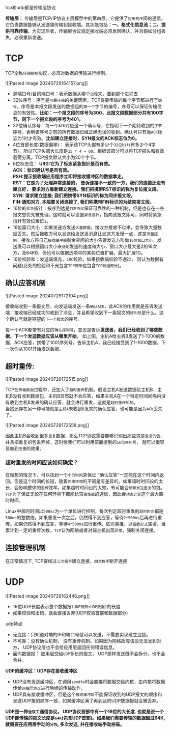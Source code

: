 tcp和udp都是传输层协议

**传输层：** 传输层是TCP/IP协议五层模型中的第四层。它提供了`应用程序`间的通信，它负责数据能够从发送端传输到接收端。其功能包括：**一、格式化信息流；二、提供可靠传输**。为实现后者，传输层协议规定接收端必须发回确认，并且假如分组丢失，必须重新发送。

# TCP

TCP全称`传输控制`协议，必须对数据的传输进行控制。

![[Pasted image 20240729164157.png]]

- 源端口号/目的端口号：表示数据从哪个`进程`来，要到那个进程去
- 32位序号：序号是`可靠传输`的关键因素。TCP将要传输的每个字节都进行了`编号`，序号是本报文段发送的数据组的`第一个`字节的编号，序号可以保证传输信息的有效性。**比如：一个报文段的序号为300，此报文段数据部分共有100字节，则下一个报文段的序号为401。**
- 32位确认序号：每一个`ACK`对应这一个确认号，它指明下一个期待收到的`字节`序号，表明该序号之前的所有数据已经正确无误的收到。确认号只有当`ACK`标志为1时才有效。**比如建立连接时，SYN报文的ACK标志位为0。**
- 4位首部长度(数据偏移)： 表示该TCP头部有多少个`32位bit`(有多少个4字节)，所以TCP头部大长度是`15 * 4 = 60`。根据该部分可以将TCP报头和有效载荷分离。TCP报文默认大小为20个字节。
- 6位标志位：
    **URG:它为了标志紧急指针是否有效。**  
    **ACK：标识确认号是否有效。**  
    **PSH:提示接收端应用程序立即将接收缓冲区的数据拿走。**  
    **RST：它是为了处理异常连接的， 告诉连接不一致的一方，我们的连接还没有建立好， 要求对方重新建立连接。我们把携带RST标识的称为复位报文段。**  
    **SYN: 请求建立连接; 我们把携带SYN标识的称为同步报文段。**  
    **FIN:通知对方, 本端要关闭连接了, 我们称携带FIN标识的为结束报文段。**
- 16位的`紧急`指针：按序到达是`TCP协议`保证可靠性的一种机制，但是也存在一些报文想优先被处理，这时就可以设置`紧急指针`，指向该报文即可，同时将紧急指针有效位置位`1`。
- 16位窗口大小：如果发送方发送`大量数据`，接收方接收不过来，会导致大量数据丢失。然后接收方可以发送给发送发消息让发送方发慢一点，这是`流量控制`。接收方将自己`接收缓冲器`剩余空间的大小告诉发送方叫做`16位窗口大小`。发送发可以根据窗口大小来`适配`发送的速度和大小，窗口大小最大是2的16次方，及64KB，但也可以根据选项中的某些位置扩展，最大扩展1G。
- 16位校验和：发送端填充，`CRC`校验。如果接收端校验不通过， 则认为数据有问题(此处的检验和不光包含`TCP首部`也包含`TCP数据部分`)。

## 确认应答机制

![[Pasted image 20240729172104.png]]

接收端收到一条报文后，向发送端发送一条`确认ACK`，此ACK的作用就是告诉发送端：接收端已经成功的收到了消息，并且希望收到下一条报文的`序列号`是什么。这个确认号就是期望的`下一个报文`的序号。

每一个ACK都带有对应的`确认序列号`，意思是告诉**发送者，我们已经收到了哪些数据，下一个发送数据应该从哪里开始**。 如上图，主机A给主机B发送了1-1000的数据，ACK应答，携带了1001序列号。告诉主机A，我已经接受到了1-1000数据，下一次你从1001开始发送数据。

## **超时重传:**

![[Pasted image 20240729172515.png]]

TCP在`传输数据`过程中，还加入了`超时重传`机制。假设主机A发送数据给主机B，主机B没有收到数据包，主机B自然就不会应答，如果主机A在一个特定时间间隔内没有收到主机B发来的确认应答，就会进行重发，这就是`超时重传机制`。  
当然还存在另一种可能就是`主机A`未收到`B`发来的确认应答，也可能是因为`ACK`丢失了。

![[Pasted image 20240729172558.png]]

因此主机B会收到很多`重复`数据，那么TCP协议需要能够识别出那些包是`重复的包`， 并且把重复的包丢弃掉，这时候我们可以利用前面提到的`16位序列号`， 就可以很容易做到`去重`的效果。

### **超时重发的时间应该如何确定？**  
在理想的情况下，可以找到一个`小的时间`来保证 "确认应答"一定能在这个时间内返回。但是这个时间的长短，随着`网络环境`的不同是有差异的。如果超时时间设的太长，会影响整体的`重传`效率。如果超时时间设的太短，有可能会`频繁发送重复`的包。`TCP`为了保证无论在任何环境下都能比较`高性能`的通信，因此会`动态计算`这个最大超时时间。

Linux中超时时间以`500ms`为一个单位进行控制，每次判定超时重发的`超时时间`都是`500ms`的整数倍。如果重发一次之后，仍然得不到应答，等待`2*500ms`后再进行重传。如果仍然得不到应答，等待`4*500ms`进行重传。依次类推，以`指数形式`递增，当累计到一定的重传次数，`TCP`认为网络或者对端主机出现`异常`，强制关闭连接。

## 连接管理机制

在正常情况下, TCP要经过`三次握手`建立连接，`四次挥手`断开连接





# UDP

![[Pasted image 20240729162446.png]]

- 16位UDP长度表示整个数据报`(UDP首部+UDP数据)`的长度
- 如果校验和出错，就会直接丢弃(UDP校验首部和数据部分)

udp特点

- 无连接：只知道对端的IP和端口号就可以发送，不需要实现建立连接。
- 不可靠：没有确认机制， 没有重传机制。如果因为网络故障该段无法发到对方， UDP协议层也不会给应用层返回任何错误信息。
- 面向数据报： 应用层交给`UDP`多长的报文， UDP原样发送既不会拆分，也不会合并。

**UDP的缓冲区：UDP存在接收缓冲区**

- UDP没有发送缓冲区，在调用`sendto`时会直接将数据交给内核，由内核将数据传给`网络层协议`进行后续的传输动作。
- UDP具有接收缓冲区，但是这个`接收缓冲区`不能保证收到的UDP报文的顺序和发送UDP报的顺序一致，如果缓冲区满了再到达的UDP数据报就会被丢弃。

**UDP是一种`全双工`通信协议。 UDP协议首部中有一个16位的大长度. 也就是说一个UDP能传输的报文长度是`64K`(包含UDP首部)。如果我们需要传输的数据超过64K, 就需要在应用层手动的`分包`, 多次发送, 并在接收端手动拼装。**